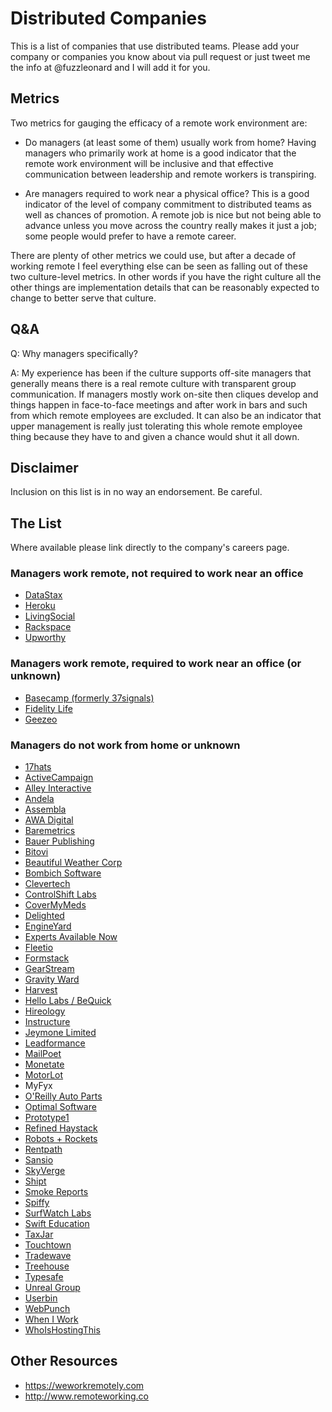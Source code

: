 # Distributed Companies

This is a list of companies that use distributed teams.
Please add your company or companies you know about via pull request or just
tweet me the info at @fuzzleonard and I will add it for you.

## Metrics

Two metrics for gauging the efficacy of a remote work environment are:

* Do managers (at least some of them) usually work from home? Having managers
who primarily work at home is a good indicator that the remote work
environment will be inclusive and that effective communication between
leadership and remote workers is transpiring.

* Are managers required to work near a physical office? This is a good
indicator of the level of company commitment to distributed teams as
well as chances of promotion. A remote job is nice but not being able to
advance unless you move across the country really makes it just a job; some
people would prefer to have a remote career.

There are plenty of other metrics we could use, but after a decade of working
remote I feel everything else can be seen as falling out of these two
culture-level metrics. In other words if you have the right culture all the
other things are implementation details that can be reasonably expected to
change to better serve that culture.

## Q&A

Q: Why managers specifically?

A: My experience has been if the culture supports off-site managers that
generally means there is a real remote culture with transparent group
communication. If managers mostly work on-site then cliques develop and things
happen in face-to-face meetings and after work in bars and such from which
remote employees are excluded. It can also be an indicator that upper
management is really just tolerating this whole remote employee thing because
they have to and given a chance would shut it all down.

## Disclaimer

Inclusion on this list is in no way an endorsement. Be careful.

## The List

Where available please link directly to the company's careers page.

### Managers work remote, not required to work near an office

- [DataStax](http://www.datastax.com/company/careers)
- [Heroku](https://jobs.heroku.com)
- [LivingSocial](http://corporate.livingsocial.com/careers/overview)
- [Rackspace](http://www.rackspace.com/talent/)
- [Upworthy](http://www.upworthy.com/jobs)

### Managers work remote, required to work near an office (or unknown)

- [Basecamp (formerly 37signals)](https://basecamp.com/about)
- [Fidelity Life](http://www.fidelitylife.com)
- [Geezeo](http://geezeo.com/about/careers)

### Managers do not work from home or unknown

- [17hats](https://www.17hats.com/about-us.html)
- [ActiveCampaign](http://www.activecampaign.com/about)
- [Alley Interactive](http://www.alleyinteractive.com/hiring)
- [Andela](http://www.andela.co)
- [Assembla](https://www.assembla.com/about)
- [AWA Digital](http://www.awa-digital.com/careers)
- [Baremetrics](https://baremetrics.io/jobs)
- [Bauer Publishing](http://www.bauerpublishing.com/human-resources)
- [Bitovi](http://www.bitovi.com/about)
- [Beautiful Weather Corp](http://thebeautifulweathercorp.com/about-us)
- [Bombich Software](http://bombich.com/about)
- [Clevertech](http://www.clevertech.biz)
- [ControlShift Labs](https://controlshift.recruiterbox.com)
- [CoverMyMeds](https://www.covermymeds.com/main/careers)
- [Delighted](https://delighted.com/blog)
- [EngineYard](https://www.engineyard.com/company/careers)
- [Experts Available Now](https://www.expertsavailablenow.com/about-us)
- [Fleetio](http://www.fleetio.com/jobs)
- [Formstack](https://www.formstack.com/careers)
- [GearStream](http://www.gearstream.com/careers)
- [Gravity Ward](http://www.gravityward.com)
- [Harvest](https://www.getharvest.com/careers)
- [Hello Labs / BeQuick](https://hellolabs.bamboohr.com/jobs)
- [Hireology](http://www.hireology.com/careers)
- [Instructure](http://www.instructure.com/jobs)
- [Jeymone Limited](n/a (might be adult entertainment?))
- [Leadformance](http://jobs.leadformance.com)
- [MailPoet](http://www.mailpoet.com/jobs)
- [Monetate](http://www.monetate.com/jobs)
- [MotorLot](http://motorlot.com/jobs)
- MyFyx
- [O'Reilly Auto Parts](https://corporate.oreillyauto.com/corporate/CareerOpportunities.do)
- [Optimal Software](http://www.broadbandspeedchecker.co.uk)
- [Prototype1](https://prototype1.io)
- [Refined Haystack](http://www.refinedhaystack.com/careers)
- [Robots + Rockets](http://robotsandrockets.co/#join-us)
- [Rentpath](http://rentpath.com/careers)
- [Sansio](http://www.sansio.com/careers)
- [SkyVerge](http://www.skyverge.com/jobs)
- [Shipt](https://www.shipt.com)
- [Smoke Reports](https://www.smokereports.com/about-us)
- [Spiffy](http://madebyspiffy.com/jobs)
- [SurfWatch Labs](https://www.surfwatchlabs.com/about)
- [Swift Education](http://www.swifteducation.com/company)
- [TaxJar](http://www.taxjar.com/jobs)
- [Touchtown](http://www.touchtown.us/welcome/about/careers.aspx)
- [Tradewave](https://tradewave.net/contact)
- [Treehouse](https://teamtreehouse.com/jobs)
- [Typesafe](https://typesafe.com/company/careers)
- [Unreal Group](http://unrealgrp.com)
- [Userbin](https://userbin.com)
- [WebPunch](http://webpunch12.com)
- [When I Work](http://wheniwork.com)
- [WhoIsHostingThis](http://www.whoishostingthis.com/contact)

## Other Resources

- https://weworkremotely.com
- http://www.remoteworking.co
